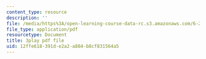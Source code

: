 ```yaml
---
content_type: resource
description: ''
file: /media/https%3A/open-learning-course-data-rc.s3.amazonaws.com/6-262-discrete-stochastic-processes-spring-2011/12ffe618391de2a2a884b8cf831564a5_GCFd0VVnWTw.pdf
file_type: application/pdf
resourcetype: Document
title: 3play pdf file
uid: 12ffe618-391d-e2a2-a884-b8cf831564a5
---
```

